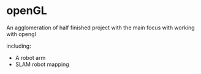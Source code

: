 # openGL
An agglomeration of half finished project with the main focus with working with opengl

including:
- A robot arm
- SLAM robot mapping
